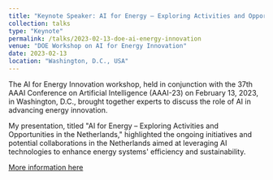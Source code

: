 ```yaml
---
title: "Keynote Speaker: AI for Energy – Exploring Activities and Opportunities in the Netherlands"
collection: talks
type: "Keynote"
permalink: /talks/2023-02-13-doe-ai-energy-innovation
venue: "DOE Workshop on AI for Energy Innovation"
date: 2023-02-13
location: "Washington, D.C., USA"
---
```

The AI for Energy Innovation workshop, held in conjunction with the 37th AAAI Conference on Artificial Intelligence (AAAI-23) on February 13, 2023, in Washington, D.C., brought together experts to discuss the role of AI in advancing energy innovation.

My presentation, titled "AI for Energy – Exploring Activities and Opportunities in the Netherlands," highlighted the ongoing initiatives and potential collaborations in the Netherlands aimed at leveraging AI technologies to enhance energy systems' efficiency and sustainability.

[More information here](https://aienergyworkshop2023.inl.gov/)
